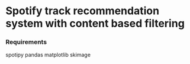 # Spotify track recommendation system with content based filtering
### Requirements
spotipy
pandas
matplotlib
skimage
